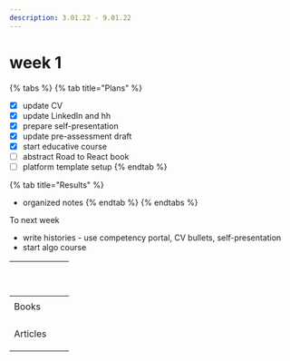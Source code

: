 ```yaml
---
description: 3.01.22 - 9.01.22
---
```


# week 1

{% tabs %}
{% tab title="Plans" %}


* [x] update CV
* [x] update LinkedIn and hh
* [x] prepare self-presentation
* [x] update pre-assessment draft
* [x] start educative course
* [ ] abstract Road to React book
* [ ] platform template setup
{% endtab %}

{% tab title="Results" %}
* organized notes
{% endtab %}
{% endtabs %}



To next week

* write histories - use competency portal, CV bullets, self-presentation
* start algo course





| <p><br></p> | <p><br></p>                                                                                                                                                                                               | <p><br></p>                                                                                                                                                                                               |
| ----------- | --------------------------------------------------------------------------------------------------------------------------------------------------------------------------------------------------------- | --------------------------------------------------------------------------------------------------------------------------------------------------------------------------------------------------------- |
| Books       | <p><img src="https://www.evernote.com/shard/s696/res/86b372a3-58d6-ba3f-24db-4e9bac7bf315" alt=""><img src="https://www.evernote.com/shard/s696/res/95132e7c-34ff-b0ef-87f3-4ac2a5a6f7c1" alt=""><br></p> | <p><img src="https://www.evernote.com/shard/s696/res/00ebb328-7777-3bed-c45e-84676ec6747e" alt=""><img src="https://www.evernote.com/shard/s696/res/3436ea5a-41e8-0ff4-4a62-a5390dd67080" alt=""><br></p> |
| Articles    | <p><br></p>                                                                                                                                                                                               | <p><br></p>                                                                                                                                                                                               |
